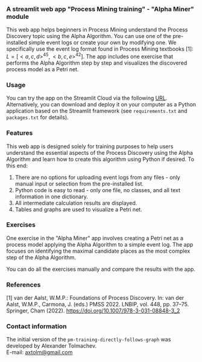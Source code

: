 ### A streamlit web app "Process Mining training" - "Alpha Miner" module
This web app helps beginners in Process Mining understand the Process Discovery topic using the Alpha Algorithm. You can use one of the pre-installed simple event logs or create your own by modifying one. We specifically use the event log format found in Process Mining textbooks [1]: $L =[< a, c, d>^{45},< b, c, e >^{42}]$. The app includes one exercise that performs the Alpha Algorithm step by step and visualizes the discovered process model as a Petri net.     

### Usage   
You can try the app on the Streamlit Cloud via the following [URL](   ).    
Alternatively, you can download and deploy it on your computer as a Python application based on the Streamlit framework (see `requirements.txt` and `packages.txt` for details).     

### Features
This web app is designed solely for training purposes to help users understand the essential aspects of the Process Discovery using the Alpha Algorithm and learn how to create this algorithm using Python if desired. To this end:    
1. There are no options for uploading event logs from any files - only manual input or selection from the pre-installed list.    
2. Python code is easy to read - only one file, no classes, and all text information in one dictionary.    
3. All intermediate calculation results are displayed.    
4. Tables and graphs are used to visualize a Petri net.    

### Exercises
One exercise in the "Alpha Miner" app involves creating a Petri net as a process model applying the Alpha Algorithm to a simple event log. 
The app focuses on identifying the maximal candidate places as the most complex step of the Alpha Algorithm.        
     
You can do all the exercises manually and compare the results with the app.

### References
[1] van der Aalst, W.M.P.: Foundations of Process Discovery. In: van der Aalst, W.M.P., Carmona, J. (eds.) PMSS 2022. LNBIP, vol. 448, pp. 37–75. Springer, Cham (2022).
https://doi.org/10.1007/978-3-031-08848-3_2    

### Contact information
The initial version of the `pm-training-directly-follows-graph` was developed by Alexander Tolmachev.    
E-mail: axtolm@gmail.com 


